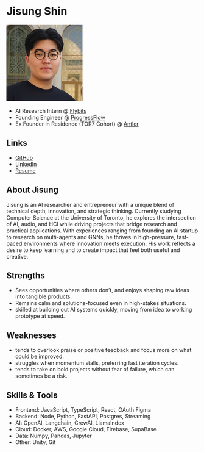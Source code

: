# Jisung Shin

<img src="./jisung_shin.jpg" alt="Jisung Shin Profile" width="200"/>

- AI Research Intern @ [Flybits](#https://flybits.com/)
- Founding Engineer @ [ProgressFlow](#https://progressflow.io/)
- Ex Founder in Residence (TOR7 Cohort) @ [Antler](#https://www.antler.co/residency/canada)

## Links

- [GitHub](#https://github.com/ChrisShin11)
- [LinkedIn](#https://www.linkedin.com/in/js-chris-shin/)
- [Resume](#https://drive.google.com/file/d/19P6aLQMxvtifhPPvvqTklrRZMW04MnI_/view?usp=sharing)

## About Jisung

Jisung is an AI researcher and entrepreneur with a unique blend of technical depth, innovation, and strategic thinking. Currently studying Computer Science at the University of Toronto, he explores the intersection of AI, audio, and HCI while driving projects that bridge research and practical applications. With experiences ranging from founding an AI startup to research on multi-agents and GNNs, he thrives in high-pressure, fast-paced environments where innovation meets execution. His work reflects a desire to keep learning and to create impact that feel both useful and creative.

## Strengths

- Sees opportunities where others don’t, and enjoys shaping raw ideas into tangible products.
- Remains calm and solutions-focused even in high-stakes situations.
- skilled at building out AI systems quickly, moving from idea to working prototype at speed.

## Weaknesses

- tends to overlook praise or positive feedback and focus more on what could be improved.
- struggles when momentum stalls, preferring fast iteration cycles.
- tends to take on bold projects without fear of failure, which can sometimes be a risk.

## Skills & Tools
- Frontend: JavaScript, TypeScript, React, OAuth Figma
- Backend: Node, Python, FastAPI, Postgres, Streaming
- AI: OpenAI, Langchain, CrewAI, LlamaIndex
- Cloud: Docker, AWS, Google Cloud, Firebase, SupaBase
- Data: Numpy, Pandas, Jupyter
- Other: Unity, Git